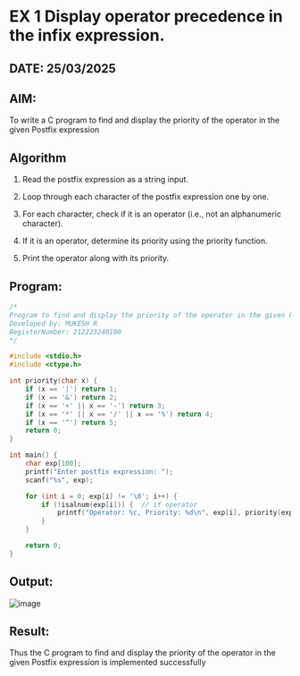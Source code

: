 # EX 1 Display operator precedence in the infix expression.
## DATE: 25/03/2025
## AIM:
To write a C program to find and display the priority of the operator in the given Postfix expression

## Algorithm

1. Read the postfix expression as a string input.

2. Loop through each character of the postfix expression one by one.

3. For each character, check if it is an operator (i.e., not an alphanumeric character).

4. If it is an operator, determine its priority using the priority function.

5. Print the operator along with its priority.



## Program:
```C
/*
Program to find and display the priority of the operator in the given Postfix expression
Developed by: MUKESH R
RegisterNumber: 212223240100
*/

#include <stdio.h>
#include <ctype.h>

int priority(char x) {
    if (x == '|') return 1;
    if (x == '&') return 2;
    if (x == '+' || x == '-') return 3;
    if (x == '*' || x == '/' || x == '%') return 4;
    if (x == '^') return 5;
    return 0;
}

int main() {
    char exp[100];
    printf("Enter postfix expression: ");
    scanf("%s", exp);

    for (int i = 0; exp[i] != '\0'; i++) {
        if (!isalnum(exp[i])) {  // if operator
            printf("Operator: %c, Priority: %d\n", exp[i], priority(exp[i]));
        }
    }

    return 0;
}
```

## Output:
![image](https://github.com/user-attachments/assets/53b08283-5932-4fa2-b6cb-8384790b2175)

## Result:
Thus the C program to find and display the priority of the operator in the given Postfix expression is implemented successfully
